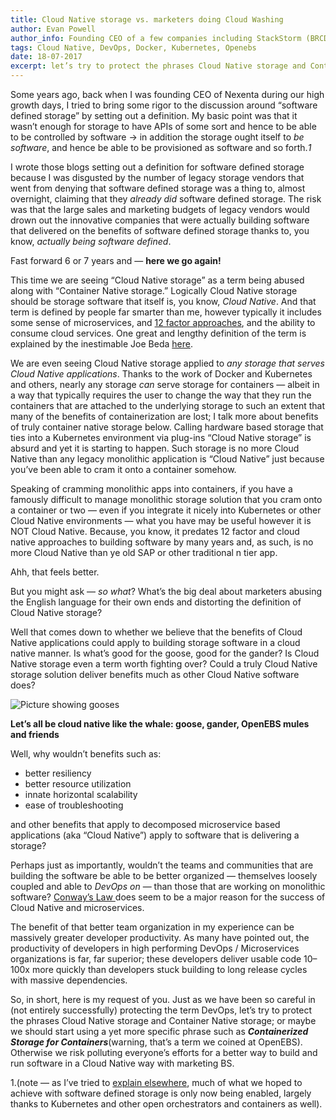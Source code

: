 ```yaml
---
title: Cloud Native storage vs. marketers doing Cloud Washing
author: Evan Powell
author_info: Founding CEO of a few companies including StackStorm (BRCD) and Nexenta — and CEO & Chairman of OpenEBS/MayaData. ML and DevOps and Python, oh my!
tags: Cloud Native, DevOps, Docker, Kubernetes, Openebs
date: 18-07-2017
excerpt: let’s try to protect the phrases Cloud Native storage and Container Native storage; or maybe we should start using a yet more specific phrase such as Containerized Storage for Containers
---
```


Some years ago, back when I was founding CEO of Nexenta during our high growth days, I tried to bring some rigor to the discussion around “software defined storage” by setting out a definition. My basic point was that it wasn’t enough for storage to have APIs of some sort and hence to be able to be controlled by software -> in addition the storage ought itself to *be software*, and hence be able to be provisioned as software and so forth.*1*

I wrote those blogs setting out a definition for software defined storage because I was disgusted by the number of legacy storage vendors that went from denying that software defined storage was a thing to, almost overnight, claiming that they *already did* software defined storage. The risk was that the large sales and marketing budgets of legacy vendors would drown out the innovative companies that were actually building software that delivered on the benefits of software defined storage thanks to, you know, *actually being software defined*.

Fast forward 6 or 7 years and — **here we go again!**

This time we are seeing “Cloud Native storage” as a term being abused along with “Container Native storage.” Logically Cloud Native storage should be storage software that itself is, you know, *Cloud Native*. And that term is defined by people far smarter than me, however typically it includes some sense of microservices, and [12 factor approaches](https://12factor.net/), and the ability to consume cloud services. One great and lengthy definition of the term is explained by the inestimable Joe Beda [here](https://blog.heptio.com/cloud-native-part-1-definition-716ed30e9193).

We are even seeing Cloud Native storage applied to *any storage that serves Cloud Native applications*. Thanks to the work of Docker and Kubernetes and others, nearly any storage *can* serve storage for containers — albeit in a way that typically requires the user to change the way that they run the containers that are attached to the underlying storage to such an extent that many of the benefits of containerization are lost; I talk more about benefits of truly container native storage below. Calling hardware based storage that ties into a Kubernetes environment via plug-ins “Cloud Native storage” is absurd and yet it is starting to happen. Such storage is no more Cloud Native than any legacy monolithic application is “Cloud Native” just because you’ve been able to cram it onto a container somehow.

Speaking of cramming monolithic apps into containers, if you have a famously difficult to manage monolithic storage solution that you cram onto a container or two — even if you integrate it nicely into Kubernetes or other Cloud Native environments — what you have may be useful however it is NOT Cloud Native. Because, you know, it predates 12 factor and cloud native approaches to building software by many years and, as such, is no more Cloud Native than ye old SAP or other traditional n tier app.

Ahh, that feels better.

But you might ask — *so what*? What’s the big deal about marketers abusing the English language for their own ends and distorting the definition of Cloud Native storage?

Well that comes down to whether we believe that the benefits of Cloud Native applications could apply to building storage software in a cloud native manner. Is what’s good for the goose, good for the gander? Is Cloud Native storage even a term worth fighting over? Could a truly Cloud Native storage solution deliver benefits much as other Cloud Native software does?

![Picture showing gooses](/images/blog/goose.png)

**Let’s all be cloud native like the whale: goose, gander, OpenEBS mules and friends**

Well, why wouldn’t benefits such as:

- better resiliency
- better resource utilization
- innate horizontal scalability
- ease of troubleshooting

and other benefits that apply to decomposed microservice based applications (aka “Cloud Native”) apply to software that is delivering a storage?

Perhaps just as importantly, wouldn’t the teams and communities that are building the software be able to be better organized — themselves loosely coupled and able to *DevOps on* — than those that are working on monolithic software? [Conway’s Law ](https://en.wikipedia.org/wiki/Conway%27s_law)does seem to be a major reason for the success of Cloud Native and microservices.

The benefit of that better team organization in my experience can be massively greater developer productivity. As many have pointed out, the productivity of developers in high performing DevOps / Microservices organizations is far, far superior; these developers deliver usable code 10–100x more quickly than developers stuck building to long release cycles with massive dependencies.

So, in short, here is my request of you. Just as we have been so careful in (not entirely successfully) protecting the term DevOps, let’s try to protect the phrases Cloud Native storage and Container Native storage; or maybe we should start using a yet more specific phrase such as ***Containerized Storage for Containers***(warning, that’s a term we coined at OpenEBS). Otherwise we risk polluting everyone’s efforts for a better way to build and run software in a Cloud Native way with marketing BS.

1.(note — as I’ve tried to [explain elsewhere](https://blog.openebs.io/software-defined-storage-finally-37fdffc0e37c), much of what we hoped to achieve with software defined storage is only now being enabled, largely thanks to Kubernetes and other open orchestrators and containers as well).
